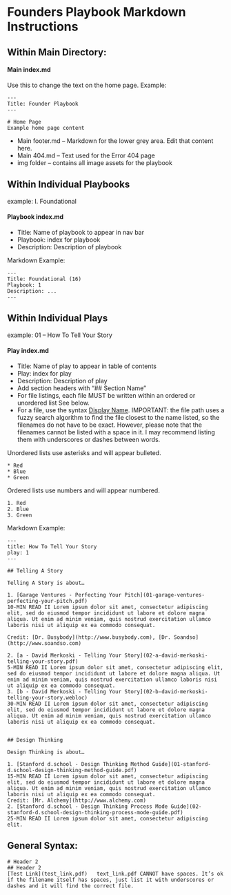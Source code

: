 # Founders Playbook Markdown Instructions


## Within Main Directory:

#### Main index.md

Use this to change the text on the home page. Example:

    ---
    Title: Founder Playbook
    ---
    
    # Home Page
    Example home page content


* Main footer.md – Markdown for the lower grey area. Edit that content here.
* Main 404.md – Text used for the Error 404 page
* img folder – contains all image assets for the playbook

## Within Individual Playbooks
example: I. Foundational

#### Playbook index.md 
* Title: Name of playbook to appear in nav bar
* Playbook: index for playbook
* Description: Description of playbook

Markdown Example:

	---
	Title: Foundational (16)
	Playbook: 1
	Description: ...
	---

## Within Individual Plays
example: 01 – How To Tell Your Story

#### Play index.md

* Title: Name of play to appear in table of contents
* Play: index for play
* Description: Description of play
* Add section headers with “## Section Name”
* For file listings, each file MUST be written within an ordered or unordered list See below.
* For a file, use the syntax [Display Name](filename.pdf). IMPORTANT: the file path uses a fuzzy search algorithm to find the file closest to the name listed, so the filenames do not have to be exact. However, please note that the filenames cannot be listed with a space in it. I may recommend listing them with underscores or dashes between words.

Unordered lists use asterisks and will appear bulleted.

	* Red
	* Blue
	* Green 

Ordered lists use numbers and will appear numbered.

	1. Red
	2. Blue
	3. Green 

Markdown Example:

	---
	title: How To Tell Your Story
	play: 1
	---

	## Telling A Story

	Telling A Story is about…

	1. [Garage Ventures - Perfecting Your Pitch](01-garage-ventures-perfecting-your-pitch.pdf)
	10-MIN READ II Lorem ipsum dolor sit amet, consectetur adipiscing elit, sed do eiusmod tempor incididunt ut labore et dolore magna aliqua. Ut enim ad minim veniam, quis nostrud exercitation ullamco laboris nisi ut aliquip ex ea commodo consequat.
	
	Credit: [Dr. Busybody](http://www.busybody.com), [Dr. Soandso](http://www.soandso.com)
	
	2. [a - David Merkoski - Telling Your Story](02-a-david-merkoski-telling-your-story.pdf)
	5-MIN READ II Lorem ipsum dolor sit amet, consectetur adipiscing elit, sed do eiusmod tempor incididunt ut labore et dolore magna aliqua. Ut enim ad minim veniam, quis nostrud exercitation ullamco laboris nisi ut aliquip ex ea commodo consequat.
	3. [b - David Merkoski - Telling Your Story](02-b-david-merkoski-telling-your-story.webloc)
	30-MIN READ II Lorem ipsum dolor sit amet, consectetur adipiscing elit, sed do eiusmod tempor incididunt ut labore et dolore magna aliqua. Ut enim ad minim veniam, quis nostrud exercitation ullamco laboris nisi ut aliquip ex ea commodo consequat.


	## Design Thinking

	Design Thinking is about…

	1. [Stanford d.school - Design Thinking Method Guide](01-stanford-d.school-design-thinking-method-guide.pdf)
	15-MIN READ II Lorem ipsum dolor sit amet, consectetur adipiscing elit, sed do eiusmod tempor incididunt ut labore et dolore magna aliqua. Ut enim ad minim veniam, quis nostrud exercitation ullamco laboris nisi ut aliquip ex ea commodo consequat.
	Credit: [Mr. Alchemy](http://www.alchemy.com)
	2. [Stanford d.school - Design Thinking Process Mode Guide](02-stanford-d.school-design-thinking-process-mode-guide.pdf)
	25-MIN READ II Lorem ipsum dolor sit amet, consectetur adipiscing elit.


## General Syntax:

	# Header 2
	## Header 2
	[Test Link](test_link.pdf)   text_link.pdf CANNOT have spaces. It’s ok if the filename itself has spaces, just list it with underscores or dashes and it will find the correct file.
